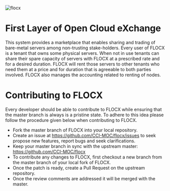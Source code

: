 ![flocx](https://github.com/SahilTikale/flocx/blob/Developer_instructions/images/FLOCX_logo_terse.png)
# First Layer of Open Cloud eXchange
This system provides a marketplace that enables sharing and trading of bare-metal servers among non-trusting stake-holders. Every user of FLOCX is a tenant that owns some physical servers.
When not in use tenants can share their spare capacity of servers with FLOCX at a prescribed rate and for a desired duration. 
FLOCX will rent those servers to other tenants who need them at a price and for duration that is agreeable to both parties involved. 
FLOCX also manages the accounting related to renting of nodes. 

# Contributing to FLOCX
Every developer should be able to contribute to FLOCX while ensuring that the master branch is always is a pristine state.
To adhere to this idea please follow the procedure given below when contributing to FLOCX.
* Fork the master branch of FLOCX into your local repository.
* Create an issue at https://github.com/CCI-MOC/flocx/issues to seek propose new features, report bugs and seek clarifications.
* Keep your master branch in sync with the upstream master: https://github.com/CCI-MOC/flocx
* To contribute any changes to FLOCX, first checkout a new branch from the master branch of your local fork of FLOCX.
* Once the patch is ready, create a Pull Request on the upstream repository. 
* Once the review comments are addressed it will be merged with the master.

